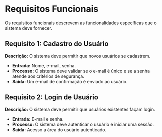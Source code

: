 # Requisitos Funcionais

Os requisitos funcionais descrevem as funcionalidades específicas que o sistema deve fornecer.

## Requisito 1: Cadastro do Usuário

**Descrição:** O sistema deve permitir que novos usuários se cadastrem.

- **Entrada:** Nome, e-mail, senha.
- **Processo:** O sistema deve validar se o e-mail é único e se a senha atende aos critérios de segurança.
- **Saída:** Um e-mail de confirmação é enviado ao usuário.

## Requisito 2: Login de Usuário

**Descrição:** O sistema deve permitir que usuários existentes façam login.

- **Entrada:** E-mail e senha.
- **Processo:** O sistema deve autenticar o usuário e iniciar uma sessão.
- **Saída:** Acesso a área do usuário autenticado.
